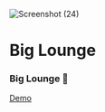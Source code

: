 ![Screenshot (24)](https://github.com/irenenjoki/RMWS/assets/85219856/0619f8c2-95b4-4edc-8e9c-52a7c0b257ee)

# Big Lounge
### Big Lounge 👋
<a href="https://irenenjoki.github.io/RMWS/">Demo</a>
